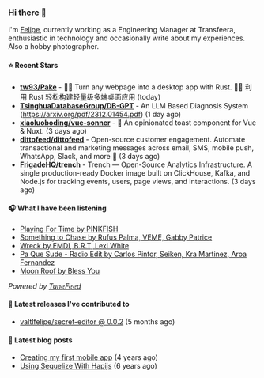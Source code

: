 ### Hi there 👋

I'm [Felipe](https://felipevm.com), currently working as a Engineering Manager at Transfeera, enthusiastic in technology and occasionally write about my experiences. Also a hobby photographer.

#### ⭐ Recent Stars
- **[tw93/Pake](https://github.com/tw93/Pake)** - 🤱🏻 Turn any webpage into a desktop app with Rust.  🤱🏻 利用 Rust 轻松构建轻量级多端桌面应用 (today)
- **[TsinghuaDatabaseGroup/DB-GPT](https://github.com/TsinghuaDatabaseGroup/DB-GPT)** - An LLM Based Diagnosis System  (https://arxiv.org/pdf/2312.01454.pdf) (1 day ago)
- **[xiaoluoboding/vue-sonner](https://github.com/xiaoluoboding/vue-sonner)** - 🔔 An opinionated toast component for Vue &amp; Nuxt. (3 days ago)
- **[dittofeed/dittofeed](https://github.com/dittofeed/dittofeed)** - Open-source customer engagement. Automate transactional and marketing messages across email, SMS, mobile push, WhatsApp, Slack, and more 📨 (3 days ago)
- **[FrigadeHQ/trench](https://github.com/FrigadeHQ/trench)** - Trench — Open-Source Analytics Infrastructure. A single production-ready Docker image built on ClickHouse, Kafka, and Node.js for tracking events, users, page views, and interactions. (3 days ago)

#### 🎧 What I have been listening
- [Playing For Time by PINKFISH](https://open.spotify.com/track/7KCVNAQAivhQ9GaYUwmX5x)
- [Something to Chase by Rufus Palma, VEME, Gabby Patrice](https://open.spotify.com/track/4SHsf4kGCiFuwPuTbMkwBd)
- [Wreck by EMDI, B.R.T, Lexi White](https://open.spotify.com/track/1WNTVfd9C5FsXH3c89phe3)
- [Pa Que Sude - Radio Edit by Carlos Pintor, Seiken, Kra Martinez, Aroa Fernandez](https://open.spotify.com/track/0Z4xBtCQPotqtRmyLCf8Pw)
- [Moon Roof by Bless You](https://open.spotify.com/track/3M4wp9qPWthNKulepKwsc1)

_Powered by [TuneFeed](https://tunefeed.app?ref=valtlfelipe-gh-profile)_ 

#### 🚀 Latest releases I've contributed to


- [valtlfelipe/secret-editor @ 0.0.2](https://github.com/valtlfelipe/secret-editor/releases/tag/0.0.2) (5 months ago)

#### 📄 Latest blog posts
- [Creating my first mobile app](https://felipevm.com/posts/creating-my-first-mobile-app/) (4 years ago)
- [Using Sequelize With Hapijs](https://felipevm.com/posts/using-sequelize-with-hapijs/) (6 years ago)
